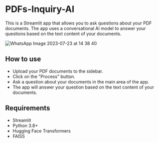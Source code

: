 # PDFs-Inquiry-AI
This is a Streamlit app that allows you to ask questions about your PDF documents. The app uses a conversational AI model to answer your questions based on the text content of your documents.

![WhatsApp Image 2023-07-23 at 14 38 40](https://github.com/Navin964/PDFs-Inquiry/assets/73225962/ab2a3275-e6e3-4b32-8ffb-211f432c6a91)



## How to use
* Upload your PDF documents to the sidebar.
* Click on the "Process" button.
* Ask a question about your documents in the main area of the app.
* The app will answer your question based on the text content of your documents.


## Requirements
* Streamlit
* Python 3.8+
* Hugging Face Transformers
* FAISS

